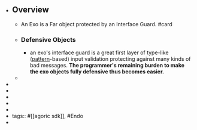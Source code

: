 - ## Overview
	- An Exo is a Far object protected by an Interface Guard. #card
	- ### Defensive Objects
		- an exo's interface guard is a great first layer of type-like ([pattern](https://github.com/endojs/endo/tree/master/packages/patterns)-based) input validation protecting against many kinds of bad messages. **The programmer's remaining burden to make the exo objects fully defensive thus becomes easier.**
	-
-
-
-
-
-
- tags:: #[[agoric sdk]], #Endo
-